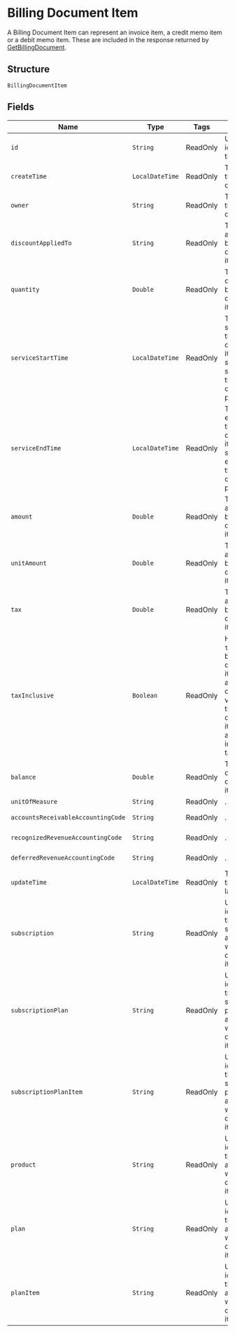 
# Billing Document Item

A Billing Document Item can represent an invoice item, a credit memo item or a debit memo item. These are included in the response returned by [GetBillingDocument](/doc/billing-document-api.md#get-billing-document).

## Structure

`BillingDocumentItem`

## Fields

| Name | Type | Tags | Description | Getter |
|  --- | --- | --- | --- | --- |
| `id` | `String` | ReadOnly | Unique identifier for the object. | String getId() |
| `createTime` | `LocalDateTime` | ReadOnly | Time at which the object was created. | LocalDateTime getCreateTime() |
| `owner` | `String` | ReadOnly | The owner of the billing document. | String getOwner() |
| `discountAppliedTo` | `String` | ReadOnly | The discount applied to the billing document item. | String getDiscountAppliedTo() |
| `quantity` | `Double` | ReadOnly | The number of units for the billing document item. | Double getQuantity() |
| `serviceStartTime` | `LocalDateTime` | ReadOnly | The service start time of the billing document item. If not specified, the  start time of the corresponding plan. | LocalDate getServiceStartTime() |
| `serviceEndTime` | `LocalDateTime` | ReadOnly | The service end time of the billing document item. If not specified, the end time of the corresponding plan. | LocalDate getServiceEndTime() |
| `amount` | `Double` | ReadOnly | The total amount of the billing document item. | Double getAmount() |
| `unitAmount` | `Double` | ReadOnly | The unit amount of the billing document item. | Double getUnitAmount() |
| `tax` | `Double` | ReadOnly | The tax amount of the billing document item. | Double getTax() |
| `taxInclusive` | `Boolean` | ReadOnly | Has the value `true` if the billing document item amounts are inclusive of tax or the value `false` if the billing document item amounts are not inclusive of tax. | Boolean getTaxInclusive() |
| `balance` | `Double` | ReadOnly | The balance of the billing document item. | Double getBalance() |
| `unitOfMeasure` | `String` | ReadOnly | . | String getUnitOfMeasure() |
| `accountsReceivableAccountingCode` | `String` | ReadOnly | . | String getAccountsReceivableAccountingCode() |
| `recognizedRevenueAccountingCode` | `String` | ReadOnly | . | String getRecognizedRevenueAccountingCode() |
| `deferredRevenueAccountingCode` | `String` | ReadOnly | . | String getDeferredRevenueAccountingCode() |
| `updateTime` | `LocalDateTime` | ReadOnly | Time at which the object was last updated. | LocalDateTime getUpdateTime() |
| `subscription` | `String` | ReadOnly | Unique identifier of the subscription associated with the billing document item. | String getSubscription() |
| `subscriptionPlan` | `String` | ReadOnly | Unique identifier of the subscription plan associated with the billing document item. | String getSubscriptionPlan() |
| `subscriptionPlanItem` | `String` | ReadOnly | Unique identifier of the subscription plan item associated with the billing document item. | String getSubscriptionPlanItem() |
| `product` | `String` | ReadOnly | Unique identifier of the product associated with the billing document item. | String getProduct() |
| `plan` | `String` | ReadOnly | Unique identifier of the plan associated with the billing document item. | String getPlan() |
| `planItem` | `String` | ReadOnly | Unique identifier of the plan item associated with the billing document item. | String getPlanItem() |
